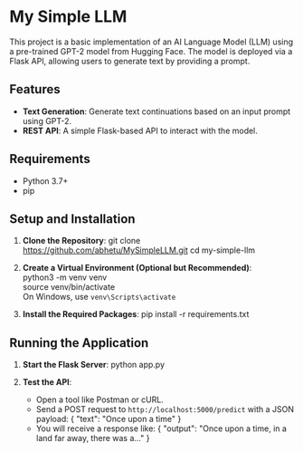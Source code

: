 # My Simple LLM

This project is a basic implementation of an AI Language Model (LLM) using a pre-trained GPT-2 model from Hugging Face. The model is deployed via a Flask API, allowing users to generate text by providing a prompt.

## Features

- **Text Generation**: Generate text continuations based on an input prompt using GPT-2.
- **REST API**: A simple Flask-based API to interact with the model.

## Requirements

- Python 3.7+
- pip

## Setup and Installation

1. **Clone the Repository**:
    git clone https://github.com/abhetu/MySimpleLLM.git
    cd my-simple-llm


2. **Create a Virtual Environment (Optional but Recommended)**:<br>
    python3 -m venv venv <br>
    source venv/bin/activate <br>
    On Windows, use `venv\Scripts\activate`


4. **Install the Required Packages**:
    pip install -r requirements.txt

## Running the Application

1. **Start the Flask Server**:
    python app.py

2. **Test the API**:
    - Open a tool like Postman or cURL.
    - Send a POST request to `http://localhost:5000/predict` with a JSON payload:
        {
            "text": "Once upon a time"
        }
    - You will receive a response like:
        {
            "output": "Once upon a time, in a land far away, there was a..."
        }
       

